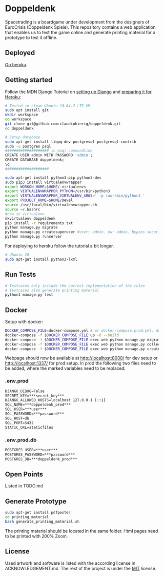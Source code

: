 # Doppeldenk

Spacetrading is a boardgame under development from the designers of EuroCrisis (Doppeldenk Spiele). This repository contains a web application that enables us to test the game online and generate printing material for a prototype to test it offline.

## Deployed

[On heroku](https://whispering-hollows-23926.herokuapp.com/).

## Getting started

Follow the MDN Django Tutorial on [setting up Django](https://developer.mozilla.org/en-US/docs/Learn/Server-side/Django/development_environment) and [preparing it for Heroku](https://developer.mozilla.org/en-US/docs/Learn/Server-side/Django/Deployment#Update_the_app_for_Heroku):

~~~bash
# Tested in clean Ubuntu 18.04.2 LTS VM
sudo apt install git
mkdir workspace
cd workspace
git clone git@github.com:claudiobierig/doppeldenk.git
cd doppeldenk

# Setup database
sudo apt-get install libpq-dev postgresql postgresql-contrib
sudo -u postgres psql
#################### in psql commandline
CREATE USER admin WITH PASSWORD 'admin';
CREATE DATABASE doppeldenk;
\q
####################

sudo apt-get install python3-pip python3-dev
sudo pip3 install virtualenvwrapper
export WORKON_HOME=$HOME/.virtualenvs
export VIRTUALENVWRAPPER_PYTHON=/usr/bin/python3
export VIRTUALENVWRAPPER_VIRTUALENV_ARGS=' -p /usr/bin/python3 '
export PROJECT_HOME=$HOME/Devel
source /usr/local/bin/virtualenvwrapper.sh
source ~/.bashrc
#now in virtualenv
mkvirtualenv doppeldenk
pip install -r requirements.txt
python manage.py migrate
python manage.py createsuperuser #user: admin, pw: admin, bypass security for local setup
python manage.py runserver
~~~

For deploying to heroku follow the tutorial a bit longer.

~~~bash
# Ubuntu 20
sudo apt-get install python3-lxml
~~~

## Run Tests

~~~bash
# Testcases only include the correct implementation of the rules
# Testcases also generate printing material
python3 manage.py test
~~~

## Docker

Setup with docker:

~~~bash
DOCKER_COMPOSE_FILE=docker-compose.yml # or docker-compose.prod.yml. Add the .env files below first.
docker-compose -f $DOCKER_COMPOSE_FILE up -d --build
docker-compose -f $DOCKER_COMPOSE_FILE exec web python manage.py migrate --noinput
docker-compose -f $DOCKER_COMPOSE_FILE exec web python manage.py collectstatic --no-input --clear
docker-compose -f $DOCKER_COMPOSE_FILE exec web python manage.py createsuperuser
~~~

Webpage should now be available at [http://localhost:8000/](http://localhost:8000/) for dev setup or [http://localhost:1337/](http://localhost:1337/) for prod setup. In prod the following two files need to be added, where the marked variables need to be replaced:

### .env.prod

~~~txt
DJANGO_DEBUG=False
SECRET_KEY=***secret_key***
DJANGO_ALLOWED_HOSTS=localhost 127.0.0.1 [::1]
SQL_NAME=***doppeldenk_prod***
SQL_USER=***user***
SQL_PASSWORD=***password***
SQL_HOST=db
SQL_PORT=5432
STATIC_URL=staticfiles
~~~

### .env.prod.db

~~~txt
POSTGRES_USER=***user***
POSTGRES_PASSWORD=***password***
POSTGRES_DB=***doppeldenk_prod***
~~~

## Open Points

Listed in TODO.md

## Generate Prototype

~~~bash
sudo apt-get install pdfposter
cd printing_material
bash generate_printing_material.sh
~~~

The printing material should be located in the same folder. Html pages need to be printed with 200% Zoom.

## License

Used artwork and software is listed with the according license in ACKNOWLEDGEMENT.md. The rest of the project is under the [MIT](https://opensource.org/licenses/MIT) license.
